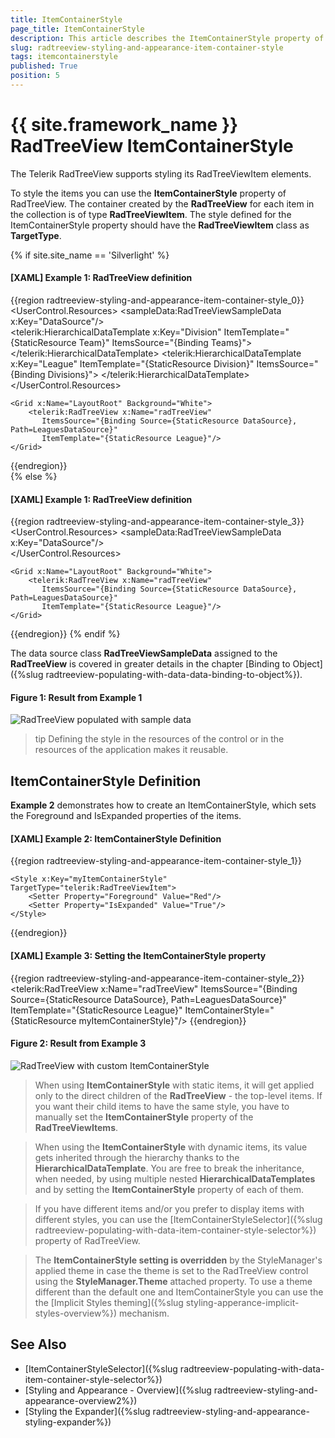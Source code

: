 ```yaml
---
title: ItemContainerStyle
page_title: ItemContainerStyle
description: This article describes the ItemContainerStyle property of the RadTreeView.
slug: radtreeview-styling-and-appearance-item-container-style
tags: itemcontainerstyle
published: True
position: 5
---
```


# {{ site.framework_name }} RadTreeView ItemContainerStyle

The Telerik RadTreeView supports styling its RadTreeViewItem elements. 

To style the items you can use the __ItemContainerStyle__ property of RadTreeView. The container created by the __RadTreeView__ for each item in the collection is of type __RadTreeViewItem__. The style defined for the ItemContainerStyle property should have the __RadTreeViewItem__ class as __TargetType__.

{% if site.site_name == 'Silverlight' %}
#### __[XAML] Example 1: RadTreeView definition__  
{{region radtreeview-styling-and-appearance-item-container-style_0}}
	<UserControl.Resources>	
	    <sampleData:RadTreeViewSampleData x:Key="DataSource"/>	
	    <DataTemplate x:Key="Team">
	        <TextBlock Text="{Binding Name}" />
	    </DataTemplate>	
	    <telerik:HierarchicalDataTemplate x:Key="Division" ItemTemplate="{StaticResource Team}"
	       ItemsSource="{Binding Teams}">
	        <TextBlock Text="{Binding Name}" />
	    </telerik:HierarchicalDataTemplate>	
	    <telerik:HierarchicalDataTemplate x:Key="League" ItemTemplate="{StaticResource Division}"
	       ItemsSource="{Binding Divisions}">
	        <TextBlock Text="{Binding Name}" />
	    </telerik:HierarchicalDataTemplate>	
	</UserControl.Resources>
	
	<Grid x:Name="LayoutRoot" Background="White">	
	    <telerik:RadTreeView x:Name="radTreeView"
	       ItemsSource="{Binding Source={StaticResource DataSource}, Path=LeaguesDataSource}"
	       ItemTemplate="{StaticResource League}"/>	
	</Grid>
{{endregion}}  
{% else %}
#### __[XAML] Example 1: RadTreeView definition__  
{{region radtreeview-styling-and-appearance-item-container-style_3}}
	<UserControl.Resources>	
	    <sampleData:RadTreeViewSampleData x:Key="DataSource"/>	
	    <DataTemplate x:Key="Team">
	        <TextBlock Text="{Binding Name}" />
	    </DataTemplate>	
	    <HierarchicalDataTemplate x:Key="Division" ItemTemplate="{StaticResource Team}"
	       ItemsSource="{Binding Teams}">
	        <TextBlock Text="{Binding Name}" />
	    </HierarchicalDataTemplate>	
	    <HierarchicalDataTemplate x:Key="League" ItemTemplate="{StaticResource Division}"
	       ItemsSource="{Binding Divisions}">
	        <TextBlock Text="{Binding Name}" />
	    </HierarchicalDataTemplate>	
	</UserControl.Resources>
	
	<Grid x:Name="LayoutRoot" Background="White">	
	    <telerik:RadTreeView x:Name="radTreeView"
	       ItemsSource="{Binding Source={StaticResource DataSource}, Path=LeaguesDataSource}"
	       ItemTemplate="{StaticResource League}"/>	
	</Grid>
{{endregion}}
{% endif %}

The data source class __RadTreeViewSampleData__ assigned to the __RadTreeView__ is covered in greater details in the chapter [Binding to Object]({%slug radtreeview-populating-with-data-data-binding-to-object%}).

#### __Figure 1: Result from Example 1__
![RadTreeView populated with sample data](images/RadTreeView_TemplatingItemContainerStyle.PNG)

>tip Defining the style in the resources of the control or in the resources of the application makes it reusable.

## ItemContainerStyle Definition

__Example 2__ demonstrates how to create an ItemContainerStyle, which sets the Foreground and IsExpanded properties of the items. 

#### __[XAML] Example 2: ItemContainerStyle Definition__  
{{region radtreeview-styling-and-appearance-item-container-style_1}}
 	<!-- If you are using the NoXaml binaries, you will have to base the style on the default one for the theme like so: 
	<Style x:Key="myItemContainerStyle" TargetType="telerik:RadTreeViewItem" BasedOn="{StaticResource RadTreeViewItemStyle}">-->

	<Style x:Key="myItemContainerStyle" TargetType="telerik:RadTreeViewItem">
	    <Setter Property="Foreground" Value="Red"/>
	    <Setter Property="IsExpanded" Value="True"/>
	</Style>
{{endregion}}

#### __[XAML] Example 3: Setting the ItemContainerStyle property__  
{{region radtreeview-styling-and-appearance-item-container-style_2}}
	<telerik:RadTreeView x:Name="radTreeView"
	   ItemsSource="{Binding Source={StaticResource DataSource}, Path=LeaguesDataSource}"
	   ItemTemplate="{StaticResource League}"
	   ItemContainerStyle="{StaticResource myItemContainerStyle}"/>
{{endregion}}

#### __Figure 2: Result from Example 3__
![RadTreeView with custom ItemContainerStyle](images/RadTreeView_TemplatingItemContainerStyle_010.PNG)

>When using __ItemContainerStyle__ with static items, it will get applied only to the direct children of the __RadTreeView__ - the top-level items. If you want their child items to have the same style, you have to manually set the __ItemContainerStyle__ property of the __RadTreeViewItems__.

<!-- -->

>When using the __ItemContainerStyle__ with dynamic items, its value gets inherited through the hierarchy thanks to the __HierarchicalDataTemplate__. You are free to break the inheritance, when needed, by using multiple nested __HierarchicalDataTemplates__ and by setting the __ItemContainerStyle__ property of each of them.

<!-- -->

> If you have different items and/or you prefer to display items with different styles, you can use the [ItemContainerStyleSelector]({%slug radtreeview-populating-with-data-item-container-style-selector%}) property of RadTreeView.

>The __ItemContainerStyle setting is overridden__ by the StyleManager's applied theme in case the theme is set to the RadTreeView control using the __StyleManager.Theme__ attached property. To use a theme different than the default one and ItemContainerStyle you can use the the [Implicit Styles theming]({%slug styling-apperance-implicit-styles-overview%}) mechanism.

## See Also
 * [ItemContainerStyleSelector]({%slug radtreeview-populating-with-data-item-container-style-selector%})
 * [Styling and Appearance - Overview]({%slug radtreeview-styling-and-appearance-overview2%})
 * [Styling the Expander]({%slug radtreeview-styling-and-appearance-styling-expander%})